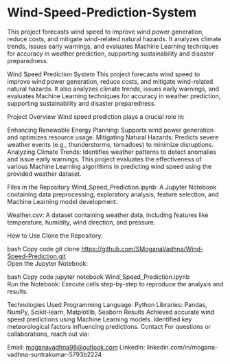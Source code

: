 # Wind-Speed-Prediction-System
This project forecasts wind speed to improve wind power generation, reduce costs, and mitigate wind-related natural hazards. It analyzes climate trends, issues early warnings, and evaluates Machine Learning techniques for accuracy in weather prediction, supporting sustainability and disaster preparedness.

Wind Speed Prediction System
This project forecasts wind speed to improve wind power generation, reduce costs, and mitigate wind-related natural hazards. It also analyzes climate trends, issues early warnings, and evaluates Machine Learning techniques for accuracy in weather prediction, supporting sustainability and disaster preparedness.

Project Overview
Wind speed prediction plays a crucial role in:

Enhancing Renewable Energy Planning: Supports wind power generation and optimizes resource usage.
Mitigating Natural Hazards: Predicts severe weather events (e.g., thunderstorms, tornadoes) to minimize disruptions.
Analyzing Climate Trends: Identifies weather patterns to detect anomalies and issue early warnings.
This project evaluates the effectiveness of various Machine Learning algorithms in predicting wind speed using the provided weather dataset.

Files in the Repository
Wind_Speed_Prediction.ipynb:
A Jupyter Notebook containing data preprocessing, exploratory analysis, feature selection, and Machine Learning model development.

Weather.csv:
A dataset containing weather data, including features like temperature, humidity, wind direction, and pressure.

How to Use
Clone the Repository:

bash
Copy code
git clone https://github.com/SMoganaVadhna/Wind-Speed-Prediction.git  
Open the Jupyter Notebook:

bash
Copy code
jupyter notebook Wind_Speed_Prediction.ipynb  
Run the Notebook:
Execute cells step-by-step to reproduce the analysis and results.

Technologies Used
Programming Language: Python
Libraries: Pandas, NumPy, Scikit-learn, Matplotlib, Seaborn
Results
Achieved accurate wind speed predictions using Machine Learning models.
Identified key meteorological factors influencing predictions.
Contact
For questions or collaborations, reach out via:

Email: moganavadhna98@outlook.com
LinkedIn: linkedin.com/in/mogana-vadhna-suntrakumar-5793b2224

